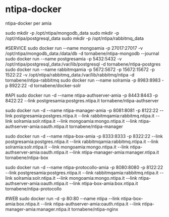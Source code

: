 ntipa-docker
============

ntipa-docker per amia

sudo mkdir -p /opt/ntipa/mongodb_data
sudo mkdir -p /opt/ntipa/postgresql_data
sudo mkdir -p /opt/ntipa/rabbitmq_data

#SERVICE 
sudo docker run  --name mongoamia    -p 27017:27017  -v  /opt/ntipa/mongodb_data:/data/db -d   tornabene/ntipa-mongodb  --journal
sudo docker run  --name postgresamia -p 5432:5432 -v  /opt/ntipa/postgresql_data:/var/lib/postgresql -d   tornabene/ntipa-postgres     
sudo docker run  --name rabbitmqamia -p 5672:5672 -p 15672:15672 -p 1522:22  -v /opt/ntipa/rabbitmq_data:/var/lib/rabbitmq/ntipa -d tornabene/ntipa-rabbitmq
sudo docker run  --name solramia -p 8983:8983 -p 8922:22  -d tornabene/docker-solr

#API
sudo docker run -d --name ntipa-authserver-amia  -p 8443:8443  -p 8422:22 --link postgresamia:postgres.ntipa.it tornabene/ntipa-authserver

sudo docker run -d --name ntipa-manager-amia     -p 8081:8081  -p 8122:22 --link postgresamia:postgres.ntipa.it  --link rabbitmqamia:rabbitmq.ntipa.it --link solramia:solr.ntipa.it  --link  mongoamia:mongo.ntipa.it   --link ntipa-authserver-amia:oauth.ntipa.it  tornabene/ntipa-manager

sudo docker run -d --name ntipa-box-amia         -p 8333:8333  -p 8322:22 --link postgresamia:postgres.ntipa.it  --link rabbitmqamia:rabbitmq.ntipa.it --link solramia:solr.ntipa.it  --link  mongoamia:mongo.ntipa.it   --link ntipa-authserver-amia:oauth.ntipa.it --link ntipa-manager-amia:manager.ntipa.it    tornabene/ntipa-box
  
sudo docker run -d --name ntipa-protocollo-amia     -p 8080:8080  -p 8122:22 --link postgresamia:postgres.ntipa.it  --link rabbitmqamia:rabbitmq.ntipa.it --link solramia:solr.ntipa.it  --link  mongoamia:mongo.ntipa.it   --link ntipa-authserver-amia:oauth.ntipa.it --link ntipa-box-amia:box.ntipa.it  tornabene/ntipa-protocollo

  
#WEB
sudo docker run  -d  -p 80:80     --name  ntipa --link ntipa-box-amia:box.ntipa.it  --link ntipa-authserver-amia:oauth.ntipa.it --link ntipa-manager-amia:manager.ntipa.it    tornabene/ntipa-nginx 